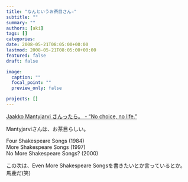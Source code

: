 ```yaml
---
title: "なんというお茶目さん☆"
subtitle: ""
summary: ""
authors: [aki]
tags: []
categories: 
date: 2008-05-21T08:05:00+00:00
lastmod: 2008-05-21T08:05:00+00:00
featured: false
draft: false

image:
  caption: ""
  focal_point: ""
  preview_only: false

projects: []
---
```

[Jaakko Mantyjarvi さんったら。 - “No choice, no life.”](http://d.hatena.ne.jp/yose/20040718/p1)  
  
Mantyjarviさんは、お茶目らしい。  
  
Four Shakespeare Songs (1984)   
More Shakespeare Songs (1997)   
No More Shakespeare Songs? (2000)   
  
この次は、Even More Shakespeare Songsを書きたいとか言っているとか。  
馬鹿だ(笑)



